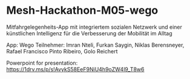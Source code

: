 # Mesh-Hackathon-M05-wego
Mitfahrgelegenheits-App mit integriertem sozialen Netzwerk und einer künstlichen Intelligenz für die Verbesserung der Mobilität im Alltag

App: Wego
Teilnehmer: Imran Nteli, Furkan Saygin, Niklas Berensneyer, Rafael Francisco Pinto Ribeiro, Golo Reichert


Powerpoint for presentation: https://1drv.ms/p/s!AvykS58EeF9NiU4h9oZW4l9_T8w6
